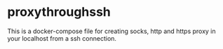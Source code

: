 # proxythroughssh
This is a docker-compose file for creating socks, http and https proxy in your localhost from a ssh connection.
